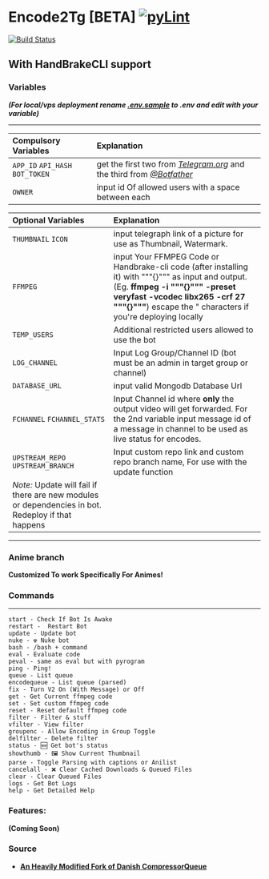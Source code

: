 # Encode2Tg [BETA] [![pyLint](https://github.com/Niffy-the-conqueror/Encode2Tg/actions/workflows/pyLint.yml/badge.svg?branch=anime)](https://github.com/Niffy-the-conqueror/Encode2Tg/actions/workflows/pyLint.yml)
[![Build Status](https://dev.azure.com/itsjustplainr/E2tg/_apis/build/status/Niffy-the-conqueror.Encode2Tg?branchName=anime&jobName=Work)](https://dev.azure.com/itsjustplainr/E2tg/_build/latest?definitionId=2&branchName=anime)

## With HandBrakeCLI support

### Variables

___(For local/vps deployment rename [.env.sample](.env.sample) to .env and edit with your variable)___

---
Compulsory Variables | Explanation
:--------- | :---------------------------------------------
`APP_ID` `API_HASH` `BOT_TOKEN` | get the first two from *[Telegram.org](https://telegram.org)* and the third from *[@Botfather](https://t.me/botfather)*
`OWNER`    | input id Of allowed users with a space between each

Optional Variables | Explanation
:--------- | :---------------------------------------------
`THUMBNAIL` `ICON` | input telegraph link of a picture for use as Thumbnail, Watermark.
`FFMPEG` | input Your FFMPEG Code or Handbrake-cli code (after installing it)  with """{}""" as input and output. (Eg. __ffmpeg -i """{}""" -preset veryfast -vcodec libx265 -crf 27 """{}"""__) escape the " characters if you're deploying locally 
`TEMP_USERS` | Additional restricted users allowed to use the bot
`LOG_CHANNEL` | Input Log Group/Channel ID (bot must be an admin in target group or channel)
`DATABASE_URL` | input valid Mongodb Database Url
`FCHANNEL` `FCHANNEL_STATS` | Input Channel id where **only** the output video will get forwarded. For the 2nd variable input message id of a message in channel to be used as live status for encodes.
`UPSTREAM_REPO` `UPSTREAM_BRANCH` | Input custom repo link and custom repo branch name, For use with the update function
   | *Note:* Update will fail if there are new modules or dependencies in bot. Redeploy if that happens 
---


### Anime branch 

__Customized To work Specifically For Animes!__

### Commands
---
```
start - Check If Bot Is Awake
restart -  Restart Bot 
update - Update bot 
nuke - ☢️ Nuke bot 
bash - /bash + command 
eval - Evaluate code
peval - same as eval but with pyrogram 
ping - Ping!
queue - List queue
encodequeue - List queue (parsed)
fix - Turn V2 On (With Message) or Off
get - Get Current ffmpeg code
set - Set custom ffmpeg code
reset - Reset default ffmpeg code
filter - Filter & stuff
vfilter - View filter
groupenc - Allow Encoding in Group Toggle 
delfilter - Delete filter
status - 🆕 Get bot's status
showthumb - 🖼️ Show Current Thumbnail
parse - Toggle Parsing with captions or Anilist
cancelall - ❌ Clear Cached Downloads & Queued Files
clear - Clear Queued Files
logs - Get Bot Logs
help - Get Detailed Help
```

### Features:
__(Coming Soon)__

### Source 

- **[An Heavily Modified Fork of Danish CompressorQueue](https://github.com/1Danish-00/CompressorQueue)**
